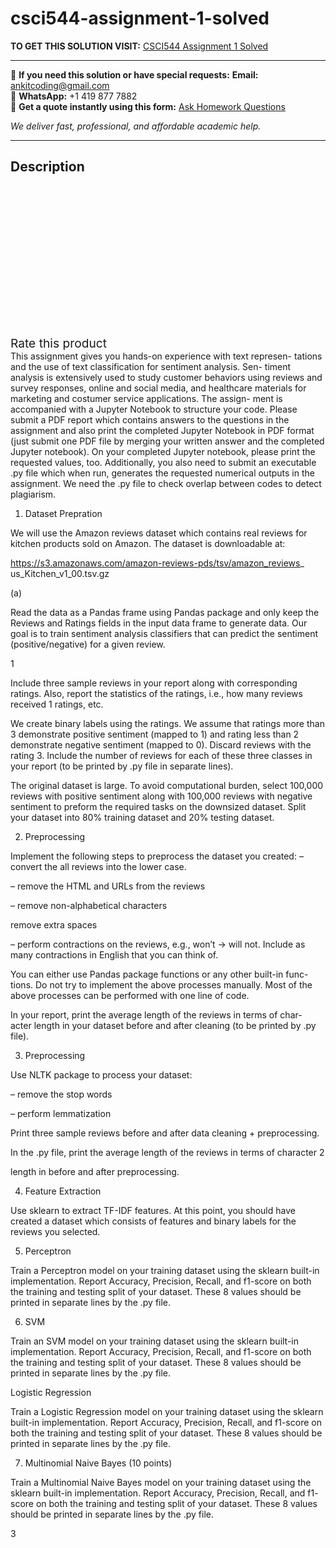 # csci544-assignment-1-solved
**TO GET THIS SOLUTION VISIT:** [CSCI544 Assignment 1 Solved](https://www.ankitcodinghub.com/product/csci544-assignment-1-solved/)


---

📩 **If you need this solution or have special requests:** **Email:** ankitcoding@gmail.com  
📱 **WhatsApp:** +1 419 877 7882  
📄 **Get a quote instantly using this form:** [Ask Homework Questions](https://www.ankitcodinghub.com/services/ask-homework-questions/)

*We deliver fast, professional, and affordable academic help.*

---

<h2>Description</h2>



<div class="kk-star-ratings kksr-auto kksr-align-center kksr-valign-top" data-payload="{&quot;align&quot;:&quot;center&quot;,&quot;id&quot;:&quot;93675&quot;,&quot;slug&quot;:&quot;default&quot;,&quot;valign&quot;:&quot;top&quot;,&quot;ignore&quot;:&quot;&quot;,&quot;reference&quot;:&quot;auto&quot;,&quot;class&quot;:&quot;&quot;,&quot;count&quot;:&quot;0&quot;,&quot;legendonly&quot;:&quot;&quot;,&quot;readonly&quot;:&quot;&quot;,&quot;score&quot;:&quot;0&quot;,&quot;starsonly&quot;:&quot;&quot;,&quot;best&quot;:&quot;5&quot;,&quot;gap&quot;:&quot;4&quot;,&quot;greet&quot;:&quot;Rate this product&quot;,&quot;legend&quot;:&quot;0\/5 - (0 votes)&quot;,&quot;size&quot;:&quot;24&quot;,&quot;title&quot;:&quot;CSCI544 Assignment 1 Solved&quot;,&quot;width&quot;:&quot;0&quot;,&quot;_legend&quot;:&quot;{score}\/{best} - ({count} {votes})&quot;,&quot;font_factor&quot;:&quot;1.25&quot;}">

<div class="kksr-stars">

<div class="kksr-stars-inactive">
            <div class="kksr-star" data-star="1" style="padding-right: 4px">


<div class="kksr-icon" style="width: 24px; height: 24px;"></div>
        </div>
            <div class="kksr-star" data-star="2" style="padding-right: 4px">


<div class="kksr-icon" style="width: 24px; height: 24px;"></div>
        </div>
            <div class="kksr-star" data-star="3" style="padding-right: 4px">


<div class="kksr-icon" style="width: 24px; height: 24px;"></div>
        </div>
            <div class="kksr-star" data-star="4" style="padding-right: 4px">


<div class="kksr-icon" style="width: 24px; height: 24px;"></div>
        </div>
            <div class="kksr-star" data-star="5" style="padding-right: 4px">


<div class="kksr-icon" style="width: 24px; height: 24px;"></div>
        </div>
    </div>

<div class="kksr-stars-active" style="width: 0px;">
            <div class="kksr-star" style="padding-right: 4px">


<div class="kksr-icon" style="width: 24px; height: 24px;"></div>
        </div>
            <div class="kksr-star" style="padding-right: 4px">


<div class="kksr-icon" style="width: 24px; height: 24px;"></div>
        </div>
            <div class="kksr-star" style="padding-right: 4px">


<div class="kksr-icon" style="width: 24px; height: 24px;"></div>
        </div>
            <div class="kksr-star" style="padding-right: 4px">


<div class="kksr-icon" style="width: 24px; height: 24px;"></div>
        </div>
            <div class="kksr-star" style="padding-right: 4px">


<div class="kksr-icon" style="width: 24px; height: 24px;"></div>
        </div>
    </div>
</div>


<div class="kksr-legend" style="font-size: 19.2px;">
            <span class="kksr-muted">Rate this product</span>
    </div>
    </div>
<div class="page" title="Page 1">
<div class="layoutArea">
<div class="column">
This assignment gives you hands-on experience with text represen- tations and the use of text classification for sentiment analysis. Sen- timent analysis is extensively used to study customer behaviors using reviews and survey responses, online and social media, and healthcare materials for marketing and costumer service applications. The assign- ment is accompanied with a Jupyter Notebook to structure your code. Please submit a PDF report which contains answers to the questions in the assignment and also print the completed Jupyter Notebook in PDF format (just submit one PDF file by merging your written answer and the completed Jupyter notebook). On your completed Jupyter notebook, please print the requested values, too. Additionally, you also need to submit an executable .py file which when run, generates the requested numerical outputs in the assignment. We need the .py file to check overlap between codes to detect plagiarism.

1. Dataset Prepration

We will use the Amazon reviews dataset which contains real reviews for kitchen products sold on Amazon. The dataset is downloadable at:

https://s3.amazonaws.com/amazon-reviews-pds/tsv/amazon_reviews_ us_Kitchen_v1_00.tsv.gz

(a)

Read the data as a Pandas frame using Pandas package and only keep the Reviews and Ratings fields in the input data frame to generate data. Our goal is to train sentiment analysis classifiers that can predict the sentiment (positive/negative) for a given review.

1

</div>
</div>
</div>
<div class="page" title="Page 2">
<div class="layoutArea">
<div class="column">
Include three sample reviews in your report along with corresponding ratings. Also, report the statistics of the ratings, i.e., how many reviews received 1 ratings, etc.

We create binary labels using the ratings. We assume that ratings more than 3 demonstrate positive sentiment (mapped to 1) and rating less than 2 demonstrate negative sentiment (mapped to 0). Discard reviews with the rating 3. Include the number of reviews for each of these three classes in your report (to be printed by .py file in separate lines).

The original dataset is large. To avoid computational burden, select 100,000 reviews with positive sentiment along with 100,000 reviews with negative sentiment to preform the required tasks on the downsized dataset. Split your dataset into 80% training dataset and 20% testing dataset.

2. Preprocessing

Implement the following steps to preprocess the dataset you created: – convert the all reviews into the lower case.

– remove the HTML and URLs from the reviews

– remove non-alphabetical characters

remove extra spaces

– perform contractions on the reviews, e.g., won’t → will not. Include as many contractions in English that you can think of.

You can either use Pandas package functions or any other built-in func- tions. Do not try to implement the above processes manually. Most of the above processes can be performed with one line of code.

In your report, print the average length of the reviews in terms of char- acter length in your dataset before and after cleaning (to be printed by .py file).

3. Preprocessing

Use NLTK package to process your dataset:

– remove the stop words

– perform lemmatization

Print three sample reviews before and after data cleaning + preprocessing.

In the .py file, print the average length of the reviews in terms of character 2

</div>
</div>
</div>
<div class="page" title="Page 3">
<div class="layoutArea">
<div class="column">
length in before and after preprocessing.

4. Feature Extraction

Use sklearn to extract TF-IDF features. At this point, you should have created a dataset which consists of features and binary labels for the reviews you selected.

5. Perceptron

Train a Perceptron model on your training dataset using the sklearn built-in implementation. Report Accuracy, Precision, Recall, and f1-score on both the training and testing split of your dataset. These 8 values should be printed in separate lines by the .py file.

6. SVM

Train an SVM model on your training dataset using the sklearn built-in implementation. Report Accuracy, Precision, Recall, and f1-score on both the training and testing split of your dataset. These 8 values should be printed in separate lines by the .py file.

Logistic Regression

Train a Logistic Regression model on your training dataset using the sklearn built-in implementation. Report Accuracy, Precision, Recall, and f1-score on both the training and testing split of your dataset. These 8 values should be printed in separate lines by the .py file.

7. Multinomial Naive Bayes (10 points)

Train a Multinomial Naive Bayes model on your training dataset using the sklearn built-in implementation. Report Accuracy, Precision, Recall, and f1- score on both the training and testing split of your dataset. These 8 values should be printed in separate lines by the .py file.

3

</div>
</div>
</div>

